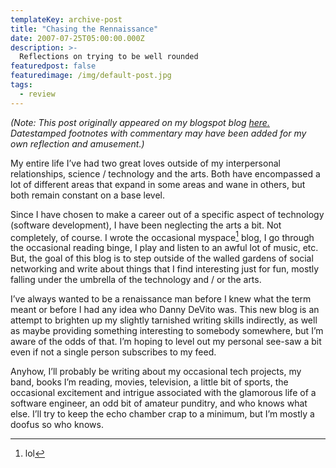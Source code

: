```yaml
---
templateKey: archive-post
title: "Chasing the Rennaissance"
date: 2007-07-25T05:00:00.000Z
description: >-
  Reflections on trying to be well rounded
featuredpost: false
featuredimage: /img/default-post.jpg
tags:
  - review
---
```


*(Note: This post originally appeared on my blogspot blog [here.][1] Datestamped footnotes with commentary may have been added for my own reflection and amusement.)*

 [1]: http://craigtsoandso.blogspot.com/2007/07/chasing-rennaissance.html

My entire life I’ve had two great loves outside of my interpersonal relationships, science / technology and the arts. Both have encompassed a lot of different areas that expand in some areas and wane in others, but both remain constant on a base level.

Since I have chosen to make a career out of a specific aspect of technology (software development), I have been neglecting the arts a bit. Not completely, of course. I wrote the occasional myspace[^1] blog, I go through the occasional reading binge, I play and listen to an awful lot of music, etc. But, the goal of this blog is to step outside of the walled gardens of social networking and write about things that I find interesting just for fun, mostly falling under the umbrella of the technology and / or the arts.

 [^1]: lol 

I’ve always wanted to be a renaissance man before I knew what the term meant or before I had any idea who Danny DeVito was. This new blog is an attempt to brighten up my slightly tarnished writing skills indirectly, as well as maybe providing something interesting to somebody somewhere, but I’m aware of the odds of that. I’m hoping to level out my personal see-saw a bit even if not a single person subscribes to my feed.

Anyhow, I’ll probably be writing about my occasional tech projects, my band, books I’m reading, movies, television, a little bit of sports, the occasional excitement and intrigue associated with the glamorous life of a software engineer, an odd bit of amateur punditry, and who knows what else. I’ll try to keep the echo chamber crap to a minimum, but I’m mostly a doofus so who knows.